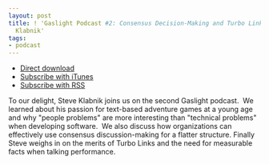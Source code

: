 ```yaml
---
layout: post
title: ! 'Gaslight Podcast #2: Consensus Decision-Making and Turbo Links with Steve
  Klabnik'
tags:
- podcast
---
```

  * [Direct download](https://s3.amazonaws.com/gaslight-podcast/gaslight-podcast-002.mp3)
  * [Subscribe with iTunes](https://itunes.apple.com/us/podcast/gaslight-software-blog/id563643631)
  * [Subscribe with RSS](http://feeds.feedburner.com/gaslightpodcast)

To our delight, Steve Klabnik joins us on the second Gaslight podcast.  We
learned about his passion for text-based adventure games at a young age and
why "people problems" are more interesting than "technical problems" when
developing software.  We also discuss how organizations can effectively use
consensus discussion-making for a flatter structure. Finally Steve weighs in
on the merits of Turbo Links and the need for measurable facts when talking
performance.
